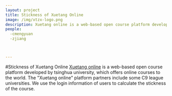 ```yaml
---
layout: project
title: Stickness of Xuetang Online
image: /img/xtzx-logo.png
description: Xuetang online is a web-based open course platform developed by tsinghua university, which offers online courses to the world. The "Xuetang online" platform partners include some C9 league universities. We use the login information of users to calculate the stickness of the course.
people:
  -cmengyuan
  -zjiang



---
```

#Stickness of Xuetang Online
[Xuetang online](http://www.xuetangx.com/) is a web-based open course platform developed by tsinghua university, which offers online courses to the world. The "Xuetang online" platform partners include some C9 league universities. We use the login information of users to calculate the stickness of the course.
